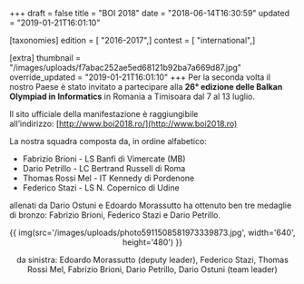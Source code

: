 +++
draft = false
title = "BOI 2018"
date = "2018-06-14T16:30:59"
updated = "2019-01-21T16:01:10"

[taxonomies]
edition = [ "2016-2017",]
contest = [ "international",]

[extra]
thumbnail = "/images/uploads/f7abac252ae5ed68121b92ba7a669d87.jpg"
override_updated = "2019-01-21T16:01:10"
+++
Per la seconda volta il nostro Paese è stato invitato a partecipare alla **26° edizione delle Balkan Olympiad in Informatics** in Romania a Timisoara dal 7 al 13 luglio.

Il sito ufficiale della manifestazione è raggiungibile all’indirizzo: [http://www.boi2018.ro/](http://www.boi2018.ro)

La nostra squadra composta da, in ordine alfabetico:

* Fabrizio Brioni - LS Banfi di Vimercate (MB)
* Dario Petrillo - LC Bertrand Russell di Roma
* Thomas Rossi Mel - IT Kennedy di Pordenone
* Federico Stazi - LS N. Copernico di Udine

allenati da Dario Ostuni e Edoardo Morassutto ha ottenuto ben tre medaglie di bronzo: Fabrizio Brioni, Federico Stazi e Dario Petrillo.

<div style="text-align: center;">

{{ img(src='/images/uploads/photo5911508581973339873.jpg', width='640', height='480') }}

</div>

<div style="text-align: center;">

da sinistra: Edoardo Morassutto (deputy leader), Federico Stazi, Thomas Rossi Mel, Fabrizio Brioni, Dario Petrillo, Dario Ostuni (team leader)

</div>